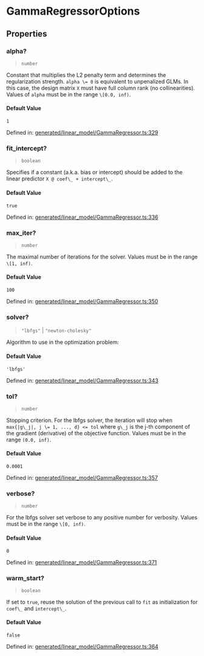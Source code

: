 # GammaRegressorOptions

## Properties

### alpha?

> `number`

Constant that multiplies the L2 penalty term and determines the regularization strength. `alpha \= 0` is equivalent to unpenalized GLMs. In this case, the design matrix `X` must have full column rank (no collinearities). Values of `alpha` must be in the range `\[0.0, inf)`.

#### Default Value

`1`

Defined in:  [generated/linear\_model/GammaRegressor.ts:329](https://github.com/transitive-bullshit/scikit-learn-ts/blob/b59c1ff/packages/sklearn/src/generated/linear_model/GammaRegressor.ts#L329)

### fit\_intercept?

> `boolean`

Specifies if a constant (a.k.a. bias or intercept) should be added to the linear predictor `X @ coef\_ + intercept\_`.

#### Default Value

`true`

Defined in:  [generated/linear\_model/GammaRegressor.ts:336](https://github.com/transitive-bullshit/scikit-learn-ts/blob/b59c1ff/packages/sklearn/src/generated/linear_model/GammaRegressor.ts#L336)

### max\_iter?

> `number`

The maximal number of iterations for the solver. Values must be in the range `\[1, inf)`.

#### Default Value

`100`

Defined in:  [generated/linear\_model/GammaRegressor.ts:350](https://github.com/transitive-bullshit/scikit-learn-ts/blob/b59c1ff/packages/sklearn/src/generated/linear_model/GammaRegressor.ts#L350)

### solver?

> `"lbfgs"` \| `"newton-cholesky"`

Algorithm to use in the optimization problem:

#### Default Value

`'lbfgs'`

Defined in:  [generated/linear\_model/GammaRegressor.ts:343](https://github.com/transitive-bullshit/scikit-learn-ts/blob/b59c1ff/packages/sklearn/src/generated/linear_model/GammaRegressor.ts#L343)

### tol?

> `number`

Stopping criterion. For the lbfgs solver, the iteration will stop when `max{|g\_j|, j \= 1, ..., d} <= tol` where `g\_j` is the j-th component of the gradient (derivative) of the objective function. Values must be in the range `(0.0, inf)`.

#### Default Value

`0.0001`

Defined in:  [generated/linear\_model/GammaRegressor.ts:357](https://github.com/transitive-bullshit/scikit-learn-ts/blob/b59c1ff/packages/sklearn/src/generated/linear_model/GammaRegressor.ts#L357)

### verbose?

> `number`

For the lbfgs solver set verbose to any positive number for verbosity. Values must be in the range `\[0, inf)`.

#### Default Value

`0`

Defined in:  [generated/linear\_model/GammaRegressor.ts:371](https://github.com/transitive-bullshit/scikit-learn-ts/blob/b59c1ff/packages/sklearn/src/generated/linear_model/GammaRegressor.ts#L371)

### warm\_start?

> `boolean`

If set to `true`, reuse the solution of the previous call to `fit` as initialization for `coef\_` and `intercept\_`.

#### Default Value

`false`

Defined in:  [generated/linear\_model/GammaRegressor.ts:364](https://github.com/transitive-bullshit/scikit-learn-ts/blob/b59c1ff/packages/sklearn/src/generated/linear_model/GammaRegressor.ts#L364)
